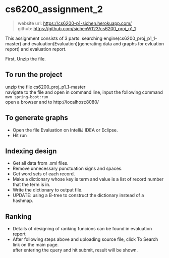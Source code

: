 # cs6200_assignment_2  


>website url: https://cs6200-p1-sichen.herokuapp.com/  
>github: https://github.com/sichenW123/cs6200_proj_p1_1

  
  This assignment consists of 3 parts: searching engine(cs6200_proj_p1_1-master) and evaluation(Evaluation)(generating data and graphs for evluation report) and evaluation report.
  
First, Unzip the file.

To run the project
--------------------
unzip the file cs6200_proj_p1_1-master   
navigate to the file and open in command line, input the following command  
`mvn spring-boot:run`  
open a browser and to http://localhost:8080/    
  
To generate graphs  
--------------------
* Open the file Evaluation on IntelliJ IDEA or Eclipse.  
* Hit run
  
Indexing design
--------------------
* Get all data from .xml files.
* Remove unnecessary punctuation signs and spaces.
* Get word sets of each record.
* Make a dictionary whose key is term and value is a list of record number that the term is in.
* Write the dictionary to output file.  
* UPDATE: using a B-tree to construct the dictionary instead of a hashmap.

  
    
Ranking   
--------------------
* Details of designing of ranking funcions can be found in evaluation report
* After following steps above and uploading source file, click To Search link on the main page.  
after entering the query and hit submit, result will be shown. 










